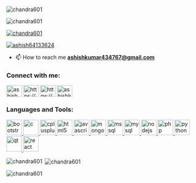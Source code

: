 <p><img align="center" src="https://i.postimg.cc/pXSRSpQM/Colorful-Modern-Illustrated-Learning-and-Technology-School-Project-Education-Presentation.png" alt="chandra601" /></p>

<p align="left"> <img src="https://komarev.com/ghpvc/?username=chandra601&label=Profile%20views&color=0e75b6&style=flat" alt="chandra601" /> </p>

<p align="left"> <a href="https://github.com/ryo-ma/github-profile-trophy"><img src="https://github-profile-trophy.vercel.app/?username=chandra601" alt="chandra601" /></a> </p>

<p align="left"> <a href="https://twitter.com/ashish64133624" target="blank"><img src="https://img.shields.io/twitter/follow/ashish64133624?logo=twitter&style=for-the-badge" alt="ashish64133624" /></a> </p>

- 📫 How to reach me **ashishkumar434767@gmail.com**

<h3 align="left">Connect with me:</h3>
<p align="left">
<a href="https://twitter.com/ashish64133624" target="blank"><img align="center" src="https://cdn.jsdelivr.net/npm/simple-icons@3.0.1/icons/twitter.svg" alt="ashish64133624" height="30" width="40" /></a>
<a href="https://linkedin.com/in/https://www.linkedin.com/in/chandra-prakash-7a4353179" target="blank"><img align="center" src="https://cdn.jsdelivr.net/npm/simple-icons@3.0.1/icons/linkedin.svg" alt="https://www.linkedin.com/in/chandra-prakash-7a4353179" height="30" width="40" /></a>
<a href="https://fb.com/https://www.facebook.com/profile.php?id=100007492697047" target="blank"><img align="center" src="https://cdn.jsdelivr.net/npm/simple-icons@3.0.1/icons/facebook.svg" alt="https://www.facebook.com/profile.php?id=100007492697047" height="30" width="40" /></a>
<a href="https://instagram.com/ashishkumar434767@gmail.com" target="blank"><img align="center" src="https://cdn.jsdelivr.net/npm/simple-icons@3.0.1/icons/instagram.svg" alt="ashishkumar434767@gmail.com" height="30" width="40" /></a>
</p>

<h3 align="left">Languages and Tools:</h3>
<p align="left"> <a href="https://getbootstrap.com" target="_blank"> <img src="https://th.bing.com/th/id/OIP.nIcW8LfXiUQsdPGDjCvVAgHaD4?w=287&h=180&c=7&o=5&pid=1.7" alt="bootstrap" width="40" height="40"/> </a> <a href="https://www.cprogramming.com/" target="_blank"> <img src="https://th.bing.com/th/id/OIP.0D9zGIQXQEIZFYD9tpRXgQHaD1?w=310&h=179&c=7&o=5&pid=1.7" alt="c" width="40" height="40"/> </a> <a href="https://www.w3schools.com/cpp/" target="_blank"> <img src="https://th.bing.com/th/id/OIP.Y_67UPfUMyNAR29IJgE62QHaDr?w=336&h=173&c=7&o=5&pid=1.7" alt="cplusplus" width="40" height="40"/> </a> <a href="https://www.w3.org/html/" target="_blank"> <img src="https://th.bing.com/th/id/OIP.ClAB5mLiB-7R-rsOYWV0JgHaEo?w=289&h=180&c=7&o=5&pid=1.7" alt="html5" width="40" height="40"/> </a> <a href="https://developer.mozilla.org/en-US/docs/Web/JavaScript" target="_blank"> <img src="https://th.bing.com/th/id/OIP.K3QlIjDsxcNPZuzWOB5VywHaCu?w=326&h=128&c=7&o=5&pid=1.7" alt="javascript" width="40" height="40"/> </a> <a href="https://www.mongodb.com/" target="_blank"> <img src="https://th.bing.com/th/id/OIP.Wm0uGFQH_dBVCprOO-pGkwHaD_?w=311&h=180&c=7&o=5&pid=1.7" alt="mongodb" width="40" height="40"/> </a> <a href="https://www.microsoft.com/en-us/sql-server" target="_blank"> <img src="https://cdn.worldvectorlogo.com/logos/microsoft-sql-server.svg" alt="mssql" width="40" height="40"/> </a> <a href="https://www.mysql.com/" target="_blank"> <img src="https://upload.wikimedia.org/wikipedia/de/thumb/1/1f/Logo_MySQL.svg/1920px-Logo_MySQL.svg.png" alt="mysql" width="40" height="40"/> </a> <a href="https://nodejs.org" target="_blank"> <img src="https://th.bing.com/th/id/OIP.Jw9V__6jYhm2amP74D_0lwHaEh?w=284&h=180&c=7&o=5&pid=1.7" alt="nodejs" width="40" height="40"/> </a> <a href="https://www.php.net" target="_blank"> <img src="https://th.bing.com/th/id/OIP.vvIq_zDcvP7DdivUY8k-DwHaEK?w=259&h=180&c=7&o=5&pid=1.7" alt="php" width="40" height="40"/> </a> <a href="https://www.python.org" target="_blank"> <img src="https://th.bing.com/th/id/OIP.8ueQ2P3QhxRUDxilKlDkjwHaDt?w=211&h=127&c=7&o=5&pid=1.7" alt="python" width="40" height="40"/> </a> <a href="https://www.qt.io/" target="_blank"> <img src="https://upload.wikimedia.org/wikipedia/commons/0/0b/Qt_logo_2016.svg" alt="qt" width="40" height="40"/> </a> <a href="https://reactjs.org/" target="_blank"> <img src="https://th.bing.com/th/id/OIP.EntHChgUyirgbZ9A3zTxkAHaFj?w=205&h=180&c=7&o=5&pid=1.7" alt="react" width="40" height="40"/> </a></p>

<p><img align="left" src="https://github-readme-stats.vercel.app/api/top-langs?username=chandra601&show_icons=true&locale=en&layout=compact" alt="chandra601" /></p>

<p>&nbsp;<img align="center" src="https://github-readme-stats.vercel.app/api?username=chandra601&show_icons=true&locale=en" alt="chandra601" /></p>

<p><img align="center" src="https://github-readme-streak-stats.herokuapp.com/?user=chandra601&" alt="chandra601" /></p>

